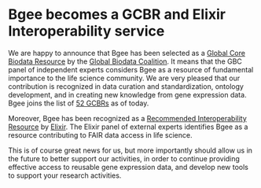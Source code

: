 # Bgee becomes a GCBR and Elixir Interoperability service

We are happy to announce that Bgee has been selected as a [Global Core Biodata Resource](https://globalbiodata.org/what-we-do/global-core-biodata-resources/) by the [Global Biodata Coalition](https://globalbiodata.org/). It means that the GBC panel of independent experts considers Bgee as a resource of fundamental importance to the life science community. We are very pleased that our contribution is recognized in data curation and standardization, ontology development, and in creating new knowledge from gene expression data. Bgee joins the list of [52 GCBRs](https://globalbiodata.org/what-we-do/global-core-biodata-resources/list-of-current-global-core-biodata-resources/) as of today.

Moreover, Bgee has been recognized as a [Recommended Interoperability Resource](https://elixir-europe.org/platforms/interoperability/rirs) by [Elixir](https://elixir-europe.org/). The Elixir panel of external experts identifies Bgee as a resource contributing to FAIR data access in life science.

This is of course great news for us, but more importantly should allow us in the future to better support our activities, in order to continue providing effective access to reusable gene expression data, and develop new tools to support your research activities.